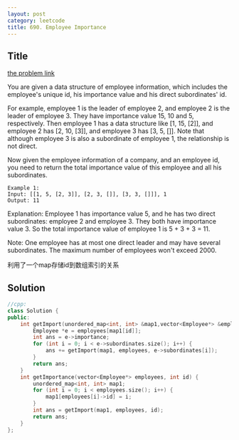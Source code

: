 ```yaml
---
layout: post
category: leetcode
title: 690. Employee Importance
---
```

## Title
[the problem link](https://leetcode.com/problems/employee-importance/description/)

You are given a data structure of employee information, which includes the employee's unique id, his importance value and his direct subordinates' id.

For example, employee 1 is the leader of employee 2, and employee 2 is the leader of employee 3. They have importance value 15, 10 and 5, respectively. Then employee 1 has a data structure like [1, 15, [2]], and employee 2 has [2, 10, [3]], and employee 3 has [3, 5, []]. Note that although employee 3 is also a subordinate of employee 1, the relationship is not direct.

Now given the employee information of a company, and an employee id, you need to return the total importance value of this employee and all his subordinates.
	
	Example 1:
	Input: [[1, 5, [2, 3]], [2, 3, []], [3, 3, []]], 1
	Output: 11

Explanation:
Employee 1 has importance value 5, and he has two direct subordinates: employee 2 and employee 3. They both have importance value 3. So the total importance value of employee 1 is 5 + 3 + 3 = 11.

Note:
One employee has at most one direct leader and may have several subordinates.
The maximum number of employees won't exceed 2000.

利用了一个map存储id到数组索引的关系

## Solution
```c++
//cpp:
class Solution {
public:
	int getImport(unordered_map<int, int> &map1,vector<Employee*> &employees, int id) {
		Employee *e = employees[map1[id]];
		int ans = e->importance;
		for (int i = 0; i < e->subordinates.size(); i++) {
			ans += getImport(map1, employees, e->subordinates[i]);
		}
		return ans;
	}
	int getImportance(vector<Employee*> employees, int id) {
		unordered_map<int, int> map1;
		for (int i = 0; i < employees.size(); i++) {
			map1[employees[i]->id] = i;
		}
		int ans = getImport(map1, employees, id);
		return ans;
	}
};
```
